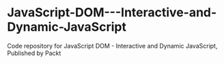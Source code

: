 # JavaScript-DOM---Interactive-and-Dynamic-JavaScript
Code repository for JavaScript DOM - Interactive and Dynamic JavaScript, Published by Packt

